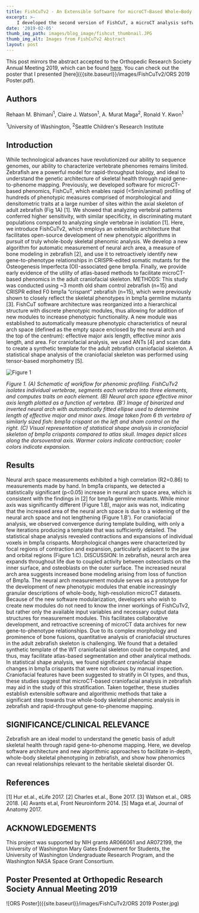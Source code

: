 ```yaml
---
title: FishCuTv2 - An Extensible Software for microCT−Based Whole−Body Skeletal Phenomics in Zebrafish
excerpt: >-
    I developed the second version of FishCuT, a microCT analysis software that implements a modular organization, and included additional features for automatically and rapidly measuring new bone characteristics. This tool is a software that is used by skeletal biologists to rapidly gather experimental data from microCT images. I programmed image processing modules in MATLAB, and modified data processing scripts in R. This work earned me my second Mary Gates Research Scholarship, a first-author professional conference presentation at the Orthopaedic Research Society Annual Meeting 2019, and an Undergraduate Research Conference Travel Award.
date: '2019-02-05'
thumb_img_path: images/blog_image/fishcut_thumbnail.JPG
thumb_img_alt: Images from FishCuTv2 Abstract
layout: post
---
```


This post mirrors the abstract accepted to the Orthopedic Research Society Annual Meeting 2019, which can be found [here](https://www.ors.org/transactions/65/0606.pdf). You can check out the poster that I presented [here]({{site.baseurl}}/images/FishCuTv2/ORS 2019 Poster.pdf).

## Authors
Rehaan M. Bhimani<sup>1</sup>, Claire J. Watson<sup>1</sup>, A. Murat Maga<sup>2</sup>, Ronald Y. Kwon<sup>1</sup>

<sup>1</sup>University of Washington, <sup>2</sup>Seattle Children's Research Institute


## Introduction 
While technological advances have revolutionized our ability to sequence genomes, our ability to characterize vertebrate phenomes
remains limited. Zebrafish are a powerful model for rapid-throughput biology, and ideal to understand the genetic architecture of skeletal health through 
rapid gene-to-phenome mapping. Previously, we developed software for microCT-based phenomics, FishCuT, which enables rapid (<5min/animal) profiling 
of hundreds of phenotypic measures comprised of morphological and densitometric traits at a large number of sites within the axial skeleton of adult 
zebrafish (Fig 1A) [1]. We showed that analyzing vertebral patterns conferred higher sensitivity, with similar specificity, in discriminating mutant 
populations compared to analyzing single vertebrae in isolation [1]. Here, we introduce FishCuTv2, which employs an extensible architecture that facilitates 
open-source development of new phenotypic algorithms in pursuit of truly whole-body skeletal phenomic analysis. We develop a new algorithm for 
automatic measurement of neural arch area, a measure of bone modeling in zebrafish [2], and use it to retroactively identify new gene-to-phenotype 
relationships in CRISPR-edited somatic mutants for the Osteogenesis Imperfecta (OI)-associated gene bmp1a. Finally, we provide early evidence of the 
utility of atlas-based methods to facilitate microCT-based phenomics in the adult craniofacial skeleton. 
METHODS: This study was conducted using ~3 month old sham control zebrafish (n=15) and CRISPR edited F0 bmp1a “crispant” zebrafish (n=15), which 
were previously shown to closely reflect the skeletal phenotypes in bmp1a germline mutants [3]. FishCuT software architecture was reorganized into a 
hierarchical structure with discrete phenotypic modules, thus allowing for addition of new modules to increase phenotypic functionality. A new module was 
established to automatically measure phenotypic characteristics of neural arch space (defined as the empty space enclosed by the neural arch and the top of 
the centrum): effective major axis length, effective minor axis length, and area. For craniofacial analysis, we used ANTs [4] and scan data to create a 
synthetic template for the adult zebrafish craniofacial skeleton. A statistical shape analysis of the craniofacial skeleton was performed using tensor-based 
morphometry [5].


![Figure 1]({{site.baseurl}}/images/FishCuTv2/fishcut.JPG)

*Figure 1. (A) Schematic of workflow for phenomic profiling. FishCuTv2 isolates individual vertebrae, segments 
each vertebra into three elements, and computes traits on each element. (B) Neural arch space effective minor 
axis length plotted as a function of vertebra. (B’) Image of binarized and inverted neural arch with 
automatically fitted ellipse used to determine length of effective major and minor axes. Image taken from 6
th
vertebra of similarly sized fish: bmp1a crispant on the left and sham control on the right. (C) Visual 
representation of statistical shape analysis in craniofacial skeleton of bmp1a crispants compared to atlas skull. 
Images depict slices along the dorsoventral axis. Warmer colors indicate contraction; cooler colors indicate 
expansion.*


## Results 
Neural arch space measurements 
exhibited a high correlation (R2=0.86) to 
measurements made by hand. In bmp1a crispants, we 
detected a statistically significant (p<0.05) increase 
in neural arch space area, which is consistent with 
the findings in [2] for bmp1a germline mutants. 
While minor axis was significantly different (Figure 
1.B), major axis was not, indicating that the 
increased area of the neural arch space is due to a 
widening of the neural arch space and not
lengthening (Figure 1.B'). For craniofacial analysis, 
we observed convergence during template building, 
with only a few iterations producing a template that 
was sufficiently detailed. The statistical shape 
analysis revealed contractions and expansions of 
individual voxels in bmp1a crispants. Morphological 
changes were characterized by focal regions of 
contraction and expansion, particularly adjacent to
the jaw and orbital regions (Figure 1.C).
DISCUSSION: In zebrafish, neural arch area 
expands throughout life due to coupled activity 
between osteoclasts on the inner surface, and 
osteoblasts on the outer surface. The increased neural 
arch area suggests increased bone modeling arising 
from loss of function of Bmp1a. The neural arch 
measurement module serves as a prototype for the 
development of new phenotypic modules that enable 
increasingly granular descriptions of whole-body, 
high-resolution microCT datasets. Because of the new software modularization, developers who wish to create new modules do not need to know the inner 
workings of FishCuTv2, but rather only the available input variables and necessary output data structures for measurement modules. This facilitates 
collaborative development, and retroactive screening of microCT data archives for new gene-to-phenotype relationships.
Due to its complex morphology and prominence of bone fusions, quantitative analysis of craniofacial structures in the adult zebrafish skeleton is 
challenging. We found that a detailed synthetic template of the WT craniofacial skeleton could be computed, and thus, may facilitate atlas-based 
segmentation and other analytical methods. In statistical shape analysis, we found significant craniofacial shape changes in bmp1a crispants that were not 
obvious by manual inspection. Craniofacial features have been suggested to stratify in OI types, and thus, these studies suggest that microCT-based
craniofacial analysis in zebrafish may aid in the study of this stratification. Taken together, these studies establish extensible software and algorithmic
methods that take a significant step towards true whole-body skeletal phenomic analysis in zebrafish and rapid-throughput gene-to-phenome mapping.

## SIGNIFICANCE/CLINICAL RELEVANCE
Zebrafish are an ideal model to understand the genetic basis of adult skeletal health through 
rapid gene-to-phenome mapping. Here, we develop software architecture and new algorithmic approaches to facilitate in-depth, whole-body skeletal 
phenotyping in zebrafish, and show how phenomics can reveal relationships relevant to the heritable skeletal disorder OI.

## References
[1] Hur et.al., eLife 2017. [2] Charles et.al., Bone 2017. [3] Watson et.al., ORS 2018. [4] Avants et.al, Front Neuroinform 2014. 
[5] Maga et.al, Journal of Anatomy 2017.

## ACKNOWLEDGEMENTS 
This project was supported by NIH grants AR066061 and AR072199, the University of Washington Mary Gates Endowment 
for Students, the University of Washington Undergraduate Research Program, and the Washington NASA Space Grant Consortium.


## Poster Presented at Orthopedic Research Society Annual Meeting 2019
![ORS Poster]({{site.baseurl}}/images/FishCuTv2/ORS 2019 Poster.jpg)